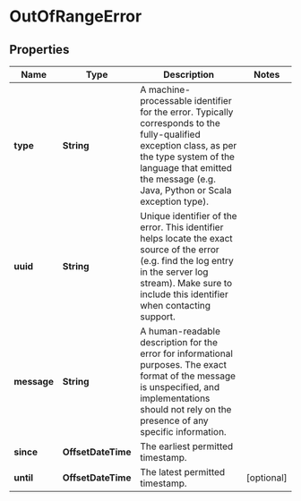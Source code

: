 

# OutOfRangeError


## Properties

| Name | Type | Description | Notes |
|------------ | ------------- | ------------- | -------------|
|**type** | **String** | A machine-processable identifier for the error. Typically corresponds to the fully-qualified exception class, as per the type system of the language that emitted the message (e.g. Java, Python or Scala exception type). |  |
|**uuid** | **String** | Unique identifier of the error. This identifier helps locate the exact source of the error (e.g. find the log entry in the server log stream). Make sure to include this identifier when contacting support. |  |
|**message** | **String** | A human-readable description for the error for informational purposes. The exact format of the message is unspecified, and implementations should not rely on the presence of any specific information. |  |
|**since** | **OffsetDateTime** | The earliest permitted timestamp. |  |
|**until** | **OffsetDateTime** | The latest permitted timestamp. |  [optional] |



